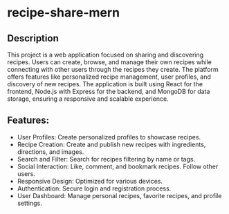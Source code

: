 # recipe-share-mern

## Description

This project is a web application focused on sharing and discovering recipes. Users can create, browse, and manage their own recipes while connecting with other users through the recipes they create. The platform offers features like personalized recipe management, user profiles, and discovery of new recipes. The application is built using React for the frontend, Node.js with Express for the backend, and MongoDB for data storage, ensuring a responsive and scalable experience.

## Features:
- User Profiles: Create personalized profiles to showcase recipes.
- Recipe Creation: Create and publish new recipes with ingredients, directions, and images.
- Search and Filter: Search for recipes filtering by name or tags.
- Social Interaction: Like, comment, and bookmark recipes. Follow other users.
- Responsive Design: Optimized for various devices.
- Authentication: Secure login and registration process.
- User Dashboard: Manage personal recipes, favorite recipes, and profile settings.
